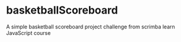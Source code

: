 # basketballScoreboard
 A simple basketball scoreboard project challenge from scrimba learn JavaScript course 

